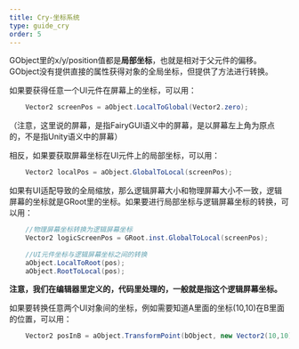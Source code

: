 ```yaml
---
title: Cry-坐标系统
type: guide_cry
order: 5
---
```


GObject里的x/y/position值都是**局部坐标**，也就是相对于父元件的偏移。GObject没有提供直接的属性获得对象的全局坐标，但提供了方法进行转换。

如果要获得任意一个UI元件在屏幕上的坐标，可以用：

```csharp
    Vector2 screenPos = aObject.LocalToGlobal(Vector2.zero);
```

（注意，这里说的屏幕，是指FairyGUI语义中的屏幕，是以屏幕左上角为原点的，不是指Unity语义中的屏幕）

相反，如果要获取屏幕坐标在UI元件上的局部坐标，可以用：

```csharp
    Vector2 localPos = aObject.GlobalToLocal(screenPos);
```

如果有UI适配导致的全局缩放，那么逻辑屏幕大小和物理屏幕大小不一致，逻辑屏幕的坐标就是GRoot里的坐标。如果要进行局部坐标与逻辑屏幕坐标的转换，可以用：

```csharp
    //物理屏幕坐标转换为逻辑屏幕坐标
    Vector2 logicScreenPos = GRoot.inst.GlobalToLocal(screenPos);
    
    //UI元件坐标与逻辑屏幕坐标之间的转换
    aObject.LocalToRoot(pos);
    aObject.RootToLocal(pos);
```

**注意，我们在编辑器里定义的，代码里处理的，一般就是指这个逻辑屏幕坐标。**

如果要转换任意两个UI对象间的坐标，例如需要知道A里面的坐标(10,10)在B里面的位置，可以用：

```csharp
    Vector2 posInB = aObject.TransformPoint(bObject, new Vector2(10,10));
```
